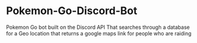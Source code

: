 # Pokemon-Go-Discord-Bot
Pokemon Go bot built on the Discord API That searches through a database for a Geo location that returns a google maps link for people who are raiding
